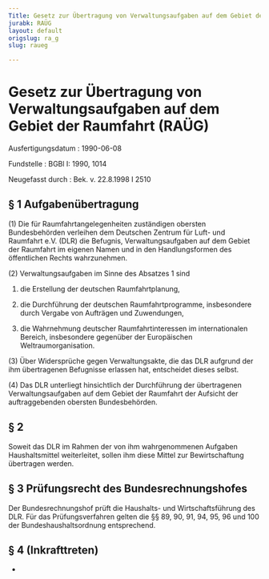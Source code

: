 ```yaml
---
Title: Gesetz zur Übertragung von Verwaltungsaufgaben auf dem Gebiet der Raumfahrt
jurabk: RAÜG
layout: default
origslug: ra_g
slug: raueg

---
```


# Gesetz zur Übertragung von Verwaltungsaufgaben auf dem Gebiet der Raumfahrt (RAÜG)

Ausfertigungsdatum
:   1990-06-08

Fundstelle
:   BGBl I: 1990, 1014

Neugefasst durch
:   Bek. v. 22.8.1998 I 2510


## § 1 Aufgabenübertragung

(1) Die für Raumfahrtangelegenheiten zuständigen obersten Bundesbehörden verleihen dem Deutschen Zentrum für Luft- und Raumfahrt e.V. (DLR) die Befugnis, Verwaltungsaufgaben auf dem Gebiet der Raumfahrt im eigenen Namen und in den Handlungsformen des öffentlichen Rechts wahrzunehmen.

(2) Verwaltungsaufgaben im Sinne des Absatzes 1 sind

1.  die Erstellung der deutschen Raumfahrtplanung,


2.  die Durchführung der deutschen Raumfahrtprogramme, insbesondere durch Vergabe von Aufträgen und Zuwendungen,


3.  die Wahrnehmung deutscher Raumfahrtinteressen im internationalen Bereich, insbesondere gegenüber der Europäischen Weltraumorganisation.




(3) Über Widersprüche gegen Verwaltungsakte, die das DLR aufgrund der ihm übertragenen Befugnisse erlassen hat, entscheidet dieses selbst.

(4) Das DLR unterliegt hinsichtlich der Durchführung der übertragenen Verwaltungsaufgaben auf dem Gebiet der Raumfahrt der Aufsicht der auftraggebenden obersten Bundesbehörden.


## § 2

Soweit das DLR im Rahmen der von ihm wahrgenommenen Aufgaben Haushaltsmittel weiterleitet, sollen ihm diese Mittel zur Bewirtschaftung übertragen werden.


## § 3 Prüfungsrecht des Bundesrechnungshofes

Der Bundesrechnungshof prüft die Haushalts- und Wirtschaftsführung des DLR. Für das Prüfungsverfahren gelten die §§ 89, 90, 91, 94, 95, 96 und 100 der Bundeshaushaltsordnung entsprechend.


## § 4 (Inkrafttreten)

-

